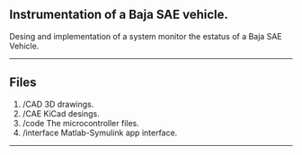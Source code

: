## Instrumentation of a Baja SAE vehicle.
Desing and implementation of a system monitor the estatus of a Baja SAE Vehicle.

***
## Files
1. /CAD		3D drawings.
2. /CAE		KiCad desings.
3. /code		The microcontroller files.
4. /interface		Matlab-Symulink app interface.


***

